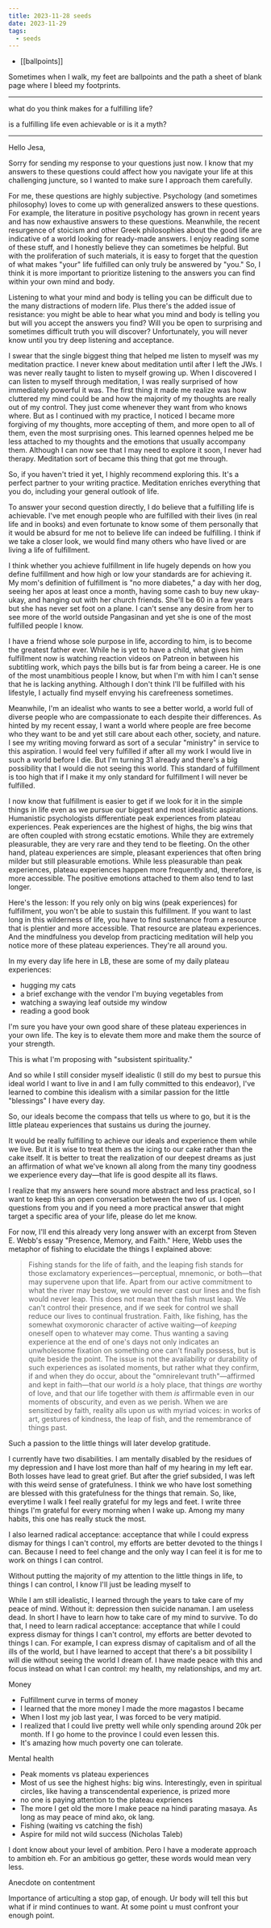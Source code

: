 ```yaml
---
title: 2023-11-28 seeds
date: 2023-11-29
tags:
  - seeds
---
```

- [[ballpoints]]

Sometimes when I walk, 
my feet are ballpoints
and the path
a sheet of blank page
where I bleed my footprints.

---
what do you think makes for a fulfilling life?

is a fulfilling life even achievable or is it a myth?

***

Hello Jesa,

Sorry for sending my response to your questions just now. I know that my answers to these questions could affect how you navigate your life at this challenging juncture, so I wanted to make sure I approach them carefully.

For me, these questions are highly subjective. Psychology (and sometimes philosophy) loves to come up with generalized answers to these questions. For example, the literature in positive psychology has grown in recent years and has now exhaustive answers to these questions. Meanwhile, the recent resurgence of stoicism and other Greek philosophies about the good life are indicative of a world looking for ready-made answers. I enjoy reading some of these stuff, and I honestly believe they can sometimes be helpful. But with the proliferation of such materials, it is easy to forget that the question of what makes "your" life fulfilled can only truly be answered by "you." So, I think it is more important to prioritize listening to the answers you can find within your own mind and body.

Listening to what your mind and body is telling you can be difficult due to the many distractions of modern life. Plus there's the added issue of resistance: you might be able to hear what you mind and body is telling you but will you accept the answers you find? Will you be open to surprising and sometimes difficult truth you will discover? Unfortunately, you will never know until you try deep listening and acceptance.

I swear that the single biggest thing that helped me listen to myself was my meditation practice. I never knew about meditation until after I left the JWs. I was never really taught to listen to myself growing up. When I discovered I can listen to myself through meditation, I was really surprised of how immediately powerful it was. The first thing it made me realize was how cluttered my mind could be and how the majority of my thoughts are really out of my control. They just come whenever they want from who knows where. But as I continued with my practice, I noticed I became more forgiving of my thoughts, more accepting of them, and more open to all of them, even the most surprising ones. This learned opennes helped me be less attached to my thoughts and the emotions that usually accompany them. Although I can now see that I may need to explore it soon, I never had therapy. Meditation sort of became this thing that got me through.

So, if you haven't tried it yet, I highly recommend exploring this. It's a perfect partner to your writing practice. Meditation enriches everything that you do, including your general outlook of life.

To answer your second question directly, I do believe that a fulfilling life is achievable. I've met enough people who are fulfilled with their lives (in real life and in books) and even fortunate to know some of them personally that it would be absurd for me not to believe life can indeed be fulfilling. I think if we take a closer look, we would find many others who have lived or are living a life of fulfillment.

I think whether you achieve fulfillment in life hugely depends on how you define fulfillment and how high or low your standards are for achieving it. My mom's definition of fulfillment is "no more diabetes," a day with her dog, seeing her apos at least once a month, having some cash to buy new ukay-ukay, and hanging out with her church friends. She'll be 60 in a few years but she has never set foot on a plane. I can't sense any desire from her to see more of the world outside Pangasinan and yet she is one of the most fulfilled people I know.

I have a friend whose sole purpose in life, according to him, is to become the greatest father ever. While he is yet to have a child, what gives him fulfillment now is watching reaction videos on Patreon in between his subtitling work, which pays the bills but is far from being a career. He is one of the most unambitious people I know, but when I'm with him I can't sense that he is lacking anything. Although I don't think I'll be fulfilled with his lifestyle, I actually find myself envying his carefreeness sometimes.

Meanwhile, I'm an idealist who wants to see a better world, a world full of diverse people who are compassionate to each despite their differences. As hinted by my recent essay, I want a world where people are free become who they want to be and yet still care about each other, society, and nature. I see my writing moving forward as sort of a secular "ministry" in service to this aspiration. I would feel very fulfilled if after all my work I would live in such a world before I die. But I'm turning 31 already and there's a big possibility that I would die not seeing this world. This standard of fulfillment is too high that if I make it my only standard for fulfillment I will never be fulfilled.

I now know that fulfillment is easier to get if we look for it in the simple things in life even as we pursue our biggest and most idealistic aspirations. Humanistic psychologists differentiate peak experiences from plateau experiences. Peak experiences are the highest of highs, the big wins that are often coupled with strong ecstatic emotions. While they are extremely pleasurable, they are very rare and they tend to be fleeting. On the other hand, plateau experiences are simple, pleasant experiences that often bring milder but still pleasurable emotions. While less pleasurable than peak experiences, plateau experiences happen more frequently and, therefore, is more accessible. The positive emotions attached to them also tend to last longer.

Here's the lesson: If you rely only on big wins (peak experiences) for fulfillment, you won't be able to sustain this fulfillment. If you want to last long in this wilderness of life, you have to find sustenance from a resource that is plentier and more accessible. That resource are plateau experiences. And the mindfulness you develop from practicing meditation will help you notice more of these plateau experiences. They're all around you.

In my every day life here in LB, these are some of my daily plateau experiences:
- hugging my cats
- a brief exchange with the vendor I'm buying vegetables from
- watching a swaying leaf outside my window
- reading a good book

I'm sure you have your own good share of these plateau experiences in your own life. The key is to elevate them more and make them the source of your strength.

This is what I'm proposing with "subsistent spirituality."

And so while I still consider myself idealistic (I still do my best to pursue this ideal world I want to live in and I am fully committed to this endeavor), I've learned to combine this idealism with a similar passion for the little "blessings" I have every day.

So, our ideals become the compass that tells us where to go, but it is the little plateau experiences that sustains us during the journey.

It would be really fulfilling to achieve our ideals and experience them while we live. But it is wise to treat them as the icing to our cake rather than the cake itself. It is better to treat the realization of our deepest dreams as just an affirmation of what we've known all along from the many tiny goodness we experience every day—that life is good despite all its flaws.

I realize that my answers here sound more abstract and less practical, so I want to keep this an open conversation between the two of us. I open questions from you and if you need a more practical answer that might target a specific area of your life, please do let me know.

For now, I'll end this already very long answer with an excerpt from Steven E. Webb's essay "Presence, Memory, and Faith." Here, Webb uses the metaphor of fishing to elucidate the things I explained above:

> Fishing stands for the life of faith, and the leaping fish stands for those exclamatory experiences—perceptual, mnemonic, or both—that may supervene upon that life. Apart from our active commitment to what the river may bestow, we would never cast our lines and the fish would never leap. This does not mean that the fish must leap. We can't control their presence, and if we seek for control we shall reduce our lives to continual frustration. Faith, like fishing, has the somewhat oxymoronic character of active waiting—of *keeping* oneself open to whatever may come. Thus wanting a saving experience at the end of one's days not only indicates an unwholesome fixation on something one can't finally possess, but is quite beside the point. The issue is not the availability or durability of such experiences as isolated moments, but rather what they confirm, if and when they do occur, about the "omnirelevant truth"—affirmed and kept in faith—that our world *is* a holy place, that things *are* worthy of love, and that our life together with them *is* affirmable even in our moments of obscurity, and even as we perish. When we are sensitized by faith, reality alls upon us with myriad voices: in works of art, gestures of kindness, the leap of fish, and the remembrance of things past.

Such a passion to the little things will later develop gratitude.

I currently have two disabilities. I am mentally disabled by the residues of my depression and I have lost more than half of my hearing in my left ear. Both losses have lead to great grief. But after the grief subsided, I was left with this weird sense of gratefulness. I think we who have lost something are blessed with this gratefulness for the things that remain. So, like, everytime I walk I feel really grateful for my legs and feet. I write three things I'm grateful for every morning when I wake up. Among my many habits, this one has really stuck the most.

I also learned radical acceptance: acceptance that while I could express dismay for things I can't control, my efforts are better devoted to the things I can. Because I need to feel change and the only way I can feel it is for me to work on things I can control.

Without putting the majority of my attention to the little things in life, to things I can control, I know I'll just be leading myself to 

While I am still idealistic, I learned through the years to take care of my peace of mind. Without it: depression then suicide nanaman. I am useless dead. In short I have to learn how to take care of my  mind to survive. To do that, I need to learn radical acceptance: acceptance that while I could express dismay for things I can't control, my efforts are better devoted to things I can. For example, I can express dismay of capitalism and of all the ills of the world, but I have learned to accept that there's a bit possibility I will die without seeing the world I dream of. I have made peace with this and focus instead on what I can control: my health, my relationships, and my art.

Money
- Fulfillment curve in terms of money
- I learned that the more money I made the more magastos I became
- When I lost my job last year, I was forced to be very matipid.
- I realized that I could live pretty well while only spending around 20k per month. If I go home to the province I could even lessen this.
- It's amazing how much poverty one can tolerate.

Mental health
- Peak moments vs plateau experiences
- Most of us see the highest highs: big wins. Interestingly, even in spiritual circles, like having a transcendental experience, is prized more
- no one is paying attention to the plateau expriences
- The more I get old the more I make peace na hindi parating masaya. As long as may peace of mind ako, ok lang.
- Fishing (waiting vs catching the fish)
- Aspire for mild not wild success (Nicholas Taleb)

I dont know about your level of ambition. Pero I have a moderate approach to ambition eh. For an ambitious go getter, these words would mean very less. 

Anecdote on contentment

Importance of articulting a stop gap, of enough. Ur body will tell this but what if ir mind continues to want. At some point u must confront your enough point.

